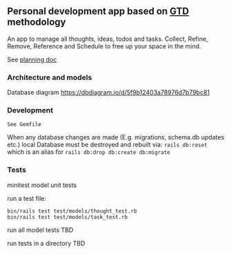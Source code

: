 ## Personal development app based on [GTD](https://gettingthingsdone.com/what-is-gtd/) methodology
An app to manage all thoughts, ideas, todos and tasks. Collect, Refine, Remove, Reference and Schedule to free up your space in the mind.

See [planning doc](https://docs.google.com/document/d/1RIufe3PNcNIkB4iJLFXdbU5d5Q76CMfuOXUahPPNdKc/edit?ts=5f946899#)

### Architecture and models
Database diagram https://dbdiagram.io/d/5f9b12403a78976d7b79bc81

### Development
	See Gemfile 

When any database changes are made (E.g. migrations, schema.db updates etc.) local Database must be destroyed and rebuilt via: 
`rails db:reset` which is an alias for `rails db:drop db:create db:migrate`

### Tests
minitest model unit tests

run a test file:
```
bin/rails test test/models/thought_test.rb
bin/rails test test/models/task_test.rb
```

run all model tests
TBD

run tests in a directory
TBD

